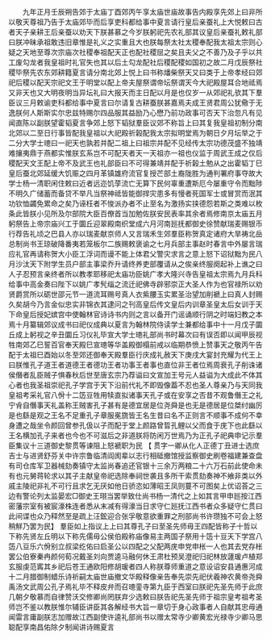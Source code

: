 <!-- { "loadSidebar": true } -->
　　九年正月壬辰朔告郊于太庙丁酉郊丙午享太庙世庙故事告内殿享先郊上曰非所以敬天尊祖乃告于太庙郊毕而后享吏科都给事中夏言请行皇后亲蚕礼上大悦敕曰古者天子亲耕王后亲蚕以劝天下朕甚慕之今岁朕躬祀先农礼部其议皇后亲蚕礼敕礼部曰朕冲昧承祖敢违旧章惟是礼义之实重且大也朕每祭太社太稷奉配我太祖太宗则心疑之天地至尊次宗庙次社稷奉祖配天正也配社稷屈之矣且夫父之不善乃及子乎以共工废勾龙者我皇祖时礼官失也其以后土勾龙配社后稷配稷如国初之故二月戊辰祭社稷毕祭先农东郊耕籍夏言请分南北郊上悦上曰书称燔柴祭天又曰类于上帝孝经曰郊祀后稷以配天宗祀文王于明堂以配上帝夫屋祭谓帝坛祭谓天今大祀殿屋耳合地祗焉又非天也又大明夜明当异坛礼曰大报天而主日配以月是也仅岁一从郊祀礼欤其下羣臣议三月敕谕吏科都给事中夏言曰尔请复古耕蚕朕甚嘉焉夫成王贤君周公犹儆于无逸朕何人斯斯实尔忠兹特赐尔四品服其益励乃心懋乃前功政事可否天下治忽凡有见闻直陈以副朕望霍韬夏言争郊上怒下韬狱羣臣议郊不称旨上曰其复我皇祖初制分南北郊以二至日行事皆配我皇祖以大祀殿祈榖配我太宗拟明堂焉为朝日夕月坛举之于二分大学士璁曰一祀天也孰若并配二祖上曰祖宗并配不见经传太宗功德茂盛不独靖难攘夷鼎于燕都实惟朕玄系岂不可配天者天一天祖亦一祖也仪监于周武王成之仅后稷配天文王配上帝不及武王也礼部臣曰不可得兼靖并配于祈榖土勉从之出霍韬丁巳皇后蚕北郊延缓大饥赈之四月革镇雄府流官复授芒部土裔陇胜为通判署府事夺故大学士杨一清职闲住敕曰近者远迩饥莩流亡无算下民何辜重遭斯厄今屡重守令而黜陟不明久广储蓄而备贷不举凡当祭神祗皆能御捍灾患多有慢者死国军士或冒赏而泯其功钦恤蠲免累命之矣乃诬枉者不悛派办者不止至名为激扬实挟德怨若斯之类难以枚条此皆朕小见所及尔部院大臣百僚首当加勉佐朕安民表率其余者焉修南京太庙五月躬祭告上帝宗庙兴工于圜丘迎翠殿南织堂成六月河南廵抚都御史徐赞献瑞麦赐银币行荐告礼顷之巴县人亦以瑞麦献京师人又言瑞禾生郊羣臣称贺真定诸府大旱祷北岳总制尚书王琼破降番夷若笼板尔二族赐敕褒谕之七月兵部主事赵时春言中外屡言瑞应礼官再请称贺大小臣工浮词而谩不能上体君父警灾求言之意上怒下诏狱黜为民八月沙汰天下附学生员户部主事梁乔升请终养吏部覆请从之俟亲终服阕起补上谯之曰人子忍预言亲终者所以教孝耶移祀太庙功臣姚广孝大隆兴寺告皇祖太宗焉九月兵科给事中高金奏曰陛下以姚广孝髠缁之流迁祀佛寺辟邪崇正大圣人作为也官禄所以劝贤爵赏所以砺世邵元节一道流耳赐号真人衣紫腰玉实累圣治望加削褫上曰真人封赐久矣胡今乃言金似忠实非锦衣其逮问之刊高皇后传文皇后内训章圣皇太后女训于天下命皇后授妃嫔宫中使翰林官诗诗书内则之言以备开门谣诵顺行阴之时端妇教之本焉十月纂辑郊议成书曰祀仪成典以夏言为翰林院侍读学士兼都给事中十一月戊子圜丘成上躬视之辛丑圜丘习仪礼毕宣大学士璁礼部尚书时幕次曰有误否即以闻甲辰视牲南郊乙巳誓百官奉天殿巳宣璁等华盖殿御榻前戒以临期恭愤上赞事天之敬丙午告配于太祖巳酉始以冬至郊还御奉天殿羣臣行庆成礼赦天下庚戌大宴封充耀为代王上曰朕惟孔子道王者道德王者德功王者功事王者事也直位非王者位焉周衰孔子削诛诸侯僭者乱臣贼子惧春秋后世至唐玄宗乃荐谥曰文宣加王号元人益谥为大成此不体其心者也我圣祖崇祀孔子学宫于天下沿前代礼不即毁像葢不忍也圣人尊亲乃与天同我皇祖考采礼官八佾十二笾豆牲用犊直拟诸事天孔子或在安享之否昔不观鲁僭王之礼宁肻自僭事天礼盖称王贼害孔子甚有是德宜居是位尧舜是也无是德居是位桀纣幽厉是也繇是观之王名不足重孔子章服冕旒皆王名生昔曰名不正则言不顺事不成何不幸身遭之哉坐令颜回曾参孔伋以子而配于堂上颜路曾晢孔鲤以父而食于庑下也此繇以王名横加孔子来者也今也不可滋后之非道朕将防闲万世焉乃为正孔子祀典申记示羣臣集议十三道御史黎贯等谏阻上怒褫职为民 【 贯字一卿从化人正德丁丑进士选庶吉士与进贤舒芬关中许宗鲁临清阎阂辈以志行相砥撤馆授监察御史刷卷福建兼查盘有司仓库军卫器械劾奏镇守太监尚春追还官银十三余万两粮二十六万石前此使命未有也元舅蒋轮求以其子主献皇帝祀选除奉祠世袭且多所干索贯劾奏神不飨非类以外戚主陵祀非礼不可行且求乞无厌如他日骄恣如薄昭王凤则蔓不可图矣上优诏荅之三边有警论列太监晏宏□御史王珝当罢举致仕尚书杨一清代之上如其言甲申廵按江西密藩宗室有被宸濠株连者悉从末减有得濠当日求守仁廵抚江西书者众多疑守仁贯曰此间谍也众乃释然至是疏上汪鋐迎合张孚敬意欲重罪之刑部尚书许瓒独不可会上怒稍觧乃罢为民】 羣臣如上指议上上曰其尊孔子曰至圣先师毋王四配皆称子十哲以下称先贤左丘明以下称先儒毋公侯伯殿称庙像易主两国子祭用十笾十豆天下学宫八笾八豆乐六佾别立叔梁纥佑曰启圣公以四配之父配两庑申党申枨一人也其去党存枨罢公伯寮秦冉颜何荀况戴圣刘向贾逵马融何休王肃杜预吴澄祀归祀林放蘧瑗卢植郑玄服虔范寗其乡祀后苍王通欧阳修胡瑗者四人称朕尊师重道之意设诏安县通惠河成十二月腊御制蜡乐诗祈嗣太庙世庙撤文华殿释像亲告奉先崇先祀伏羲神农黄帝尧舜禹汤文武周公孔子焉礼毕不释皮弁而召璁銮寺第九臣于西室曰朕祀先圣先师于此庶几朝夕敬慕而自律赞沃交修卿尚罔朕弃少选敕曰朕告祀先圣先师于祖宗皇考祖考圣师岂不鉴以教朕惟尔辅臣讲臣其各解经书大旨一章切于身心政事者人自献其忠毋通闻雷言庸副朕志加赠故江西副使许逵礼部尚书以赠太常寺少卿黄宏光禄寺少卿马思聪配享南昌佑除夕制闻讲诗赐夏言 
